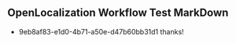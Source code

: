 ## OpenLocalization Workflow Test MarkDown
* 9eb8af83-e1d0-4b71-a50e-d47b60bb31d1 
thanks!<!--HONumber=Mar16_HO4-->
